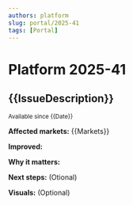 ```yaml
---
authors: platform
slug: portal/2025-41
tags: [Portal]
---
```


# Platform 2025-41



## {{IssueDescription}}
<sub>Available since {{Date}}</sub>

**Affected markets:** {{Markets}}  

**Improved:** 

**Why it matters:** 

**Next steps:** (Otional)

**Visuals:** (Optional)